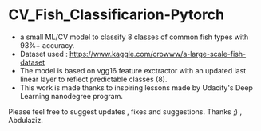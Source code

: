 # CV_Fish_Classificarion-Pytorch
* a small ML/CV model to classify 8 classes of common fish types with 93%+ accuracy.
* Dataset used : https://www.kaggle.com/crowww/a-large-scale-fish-dataset
* The model is based on vgg16 feature exctractor with an updated last linear layer to reflect predictable classes (8).
* This work is made thanks to inspiring lessons made by Udacity's Deep Learning nanodegree program.    
  
Please feel free to suggest updates , fixes and suggestions.
Thanks ;) , Abdulaziz.
